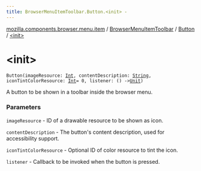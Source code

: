 ```yaml
---
title: BrowserMenuItemToolbar.Button.<init> - 
---
```


[mozilla.components.browser.menu.item](../../index.html) / [BrowserMenuItemToolbar](../index.html) / [Button](index.html) / [&lt;init&gt;](./-init-.html)

# &lt;init&gt;

`Button(imageResource: `[`Int`](https://kotlinlang.org/api/latest/jvm/stdlib/kotlin/-int/index.html)`, contentDescription: `[`String`](https://kotlinlang.org/api/latest/jvm/stdlib/kotlin/-string/index.html)`, iconTintColorResource: `[`Int`](https://kotlinlang.org/api/latest/jvm/stdlib/kotlin/-int/index.html)` = 0, listener: () -> `[`Unit`](https://kotlinlang.org/api/latest/jvm/stdlib/kotlin/-unit/index.html)`)`

A button to be shown in a toolbar inside the browser menu.

### Parameters

`imageResource` - ID of a drawable resource to be shown as icon.

`contentDescription` - The button's content description, used for accessibility support.

`iconTintColorResource` - Optional ID of color resource to tint the icon.

`listener` - Callback to be invoked when the button is pressed.